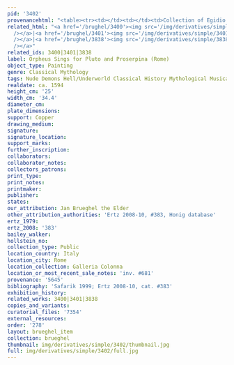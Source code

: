 ```yaml
---
pid: '3402'
provenancehtml: "<table><tr><td></td><td></td><td>Collection of Egidio Colonna</td></tr></table>"
related_html: "<a href='/brughel/3400'><img src='/img/derivatives/simple/3400/thumbnail.jpg'
  /></a>|<a href='/brughel/3401'><img src='/img/derivatives/simple/3401/thumbnail.jpg'
  /></a>|<a href='/brughel/3838'><img src='/img/derivatives/simple/3838/thumbnail.jpg'
  /></a>"
related_ids: 3400|3401|3838
label: Orpheus Sings for Pluto and Proserpina (Rome)
object_type: Painting
genre: Classical Mythology
tags: Nude Demons Hell/Underworld Classical History Mythological Musical_instruments
realdate: ca. 1594
height_cm: '25'
width_cm: '34.4'
diameter_cm:
plate_dimensions:
support: Copper
drawing_medium:
signature:
signature_location:
support_marks:
further_inscription:
collaborators:
collaborator_notes:
collectors_patrons:
print_type:
print_notes:
printmaker:
publisher:
states:
our_attribution: Jan Brueghel the Elder
other_attribution_authorities: 'Ertz 2008-10, #383, Honig database'
ertz_1979:
ertz_2008: '383'
bailey_walker:
hollstein_no:
collection_type: Public
location_country: Italy
location_city: Rome
location_collection: Galleria Colonna
location_or_most_recent_sale_notes: 'inv. #681'
provenance: '5645'
bibliography: 'Safarik 1999; Ertz 2008-10, cat. #383'
exhibition_history:
related_works: 3400|3401|3838
copies_and_variants:
curatorial_files: '7354'
external_resources:
order: '278'
layout: brueghel_item
collection: brueghel
thumbnail: img/derivatives/simple/3402/thumbnail.jpg
full: img/derivatives/simple/3402/full.jpg
---
```

